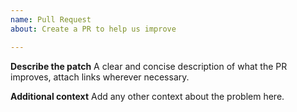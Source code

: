 ```yaml
---
name: Pull Request
about: Create a PR to help us improve

---
```


**Describe the patch**
A clear and concise description of what the PR improves, attach links wherever necessary.

**Additional context**
Add any other context about the problem here.
